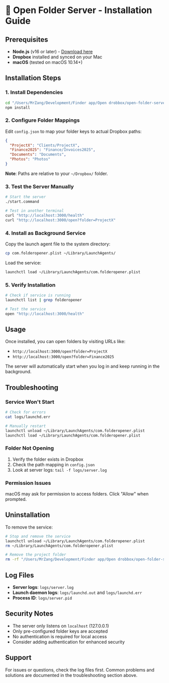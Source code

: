# 📁 Open Folder Server - Installation Guide

## Prerequisites

- **Node.js** (v16 or later) - [Download here](https://nodejs.org/)
- **Dropbox** installed and synced on your Mac
- **macOS** (tested on macOS 10.14+)

## Installation Steps

### 1. Install Dependencies
```bash
cd "/Users/MrZang/Development/Finder app/Open drobbox/open-folder-server"
npm install
```

### 2. Configure Folder Mappings
Edit `config.json` to map your folder keys to actual Dropbox paths:

```json
{
  "ProjectX": "Clients/ProjectX",
  "Finance2025": "Finance/Invoices2025",
  "Documents": "Documents",
  "Photos": "Photos"
}
```

**Note**: Paths are relative to your `~/Dropbox/` folder.

### 3. Test the Server Manually
```bash
# Start the server
./start.command

# Test in another terminal
curl "http://localhost:3000/health"
curl "http://localhost:3000/open?folder=ProjectX"
```

### 4. Install as Background Service

Copy the launch agent file to the system directory:
```bash
cp com.folderopener.plist ~/Library/LaunchAgents/
```

Load the service:
```bash
launchctl load ~/Library/LaunchAgents/com.folderopener.plist
```

### 5. Verify Installation
```bash
# Check if service is running
launchctl list | grep folderopener

# Test the service
open "http://localhost:3000/health"
```

## Usage

Once installed, you can open folders by visiting URLs like:
- `http://localhost:3000/open?folder=ProjectX`
- `http://localhost:3000/open?folder=Finance2025`

The server will automatically start when you log in and keep running in the background.

## Troubleshooting

### Service Won't Start
```bash
# Check for errors
cat logs/launchd.err

# Manually restart
launchctl unload ~/Library/LaunchAgents/com.folderopener.plist
launchctl load ~/Library/LaunchAgents/com.folderopener.plist
```

### Folder Not Opening
1. Verify the folder exists in Dropbox
2. Check the path mapping in `config.json`
3. Look at server logs: `tail -f logs/server.log`

### Permission Issues
macOS may ask for permission to access folders. Click "Allow" when prompted.

## Uninstallation

To remove the service:
```bash
# Stop and remove the service
launchctl unload ~/Library/LaunchAgents/com.folderopener.plist
rm ~/Library/LaunchAgents/com.folderopener.plist

# Remove the project folder
rm -rf "/Users/MrZang/Development/Finder app/Open drobbox/open-folder-server"
```

## Log Files

- **Server logs**: `logs/server.log`
- **Launch daemon logs**: `logs/launchd.out` and `logs/launchd.err`
- **Process ID**: `logs/server.pid`

## Security Notes

- The server only listens on `localhost` (127.0.0.1)
- Only pre-configured folder keys are accepted
- No authentication is required for local access
- Consider adding authentication for enhanced security

## Support

For issues or questions, check the log files first. Common problems and solutions are documented in the troubleshooting section above.